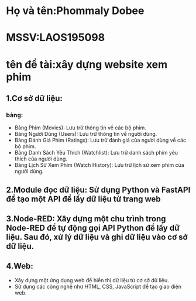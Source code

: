 # Họ và tên:Phommaly Dobee
# MSSV:LAOS195098
# tên đề tài:xây dựng website xem phim

## 1.Cơ sở dữ liệu:
   ### bảng:
- Bảng Phim (Movies): Lưu trữ thông tin về các bộ phim.
- Bảng Người Dùng (Users): Lưu trữ thông tin về người dùng.
- Bảng Đánh Giá Phim (Ratings): Lưu trữ đánh giá của người dùng về các bộ phim.
- Bảng Danh Sách Yêu Thích (Watchlist): Lưu trữ danh sách phim yêu thích của người dùng.
- Bảng Lịch Sử Xem Phim (Watch History): Lưu trữ lịch sử xem phim của người dùng.
   
## 2.Module đọc dữ liệu: Sử dụng Python và FastAPI để tạo một API để lấy dữ liệu từ trang web
## 3.Node-RED: Xây dựng một chu trình trong Node-RED để tự động gọi API Python để lấy dữ liệu. Sau đó, xử lý dữ liệu và ghi dữ liệu vào cơ sở dữ liệu.
## 4.Web:
- Xây dựng một ứng dụng web để hiển thị dữ liệu từ cơ sở dữ liệu.
- Sử dụng các công nghệ như HTML, CSS, JavaScript để tạo giao diện web.
